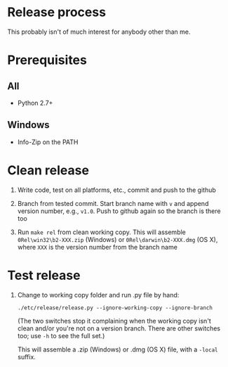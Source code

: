 # Release process

This probably isn't of much interest for anybody other than me.

# Prerequisites

## All

- Python 2.7+

## Windows

- Info-Zip on the PATH

# Clean release

1. Write code, test on all platforms, etc., commit and push to the
   github

2. Branch from tested commit. Start branch name with `v` and append
   version number, e.g., `v1.0`. Push to github again so the branch is
   there too
   
3. Run `make rel` from clean working copy. This will assemble
   `0Rel\win32\b2-XXX.zip` (Windows) or `0Rel\darwin\b2-XXX.dmg` (OS
   X), where `XXX` is the version number from the branch name
   
# Test release

1. Change to working copy folder and run .py file by hand:

   `./etc/release/release.py --ignore-working-copy --ignore-branch`
   
   (The two switches stop it complaining when the working copy isn't
   clean and/or you're not on a version branch. There are other
   switches too; use `-h` to see the full set.)
   
   This will assemble a .zip (Windows) or .dmg (OS X) file, with a
   `-local` suffix.
   
